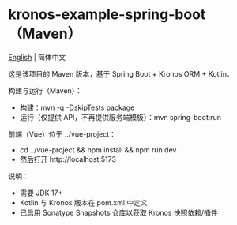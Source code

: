 # kronos-example-spring-boot（Maven）

[English](./README.md) | 简体中文

这是该项目的 Maven 版本，基于 Spring Boot + Kronos ORM + Kotlin。

构建与运行（Maven）：

- 构建：mvn -q -DskipTests package
- 运行（仅提供 API，不再提供服务端模板）：mvn spring-boot:run

前端（Vue）位于 ../vue-project：
- cd ../vue-project && npm install && npm run dev
- 然后打开 http://localhost:5173

说明：
- 需要 JDK 17+
- Kotlin 与 Kronos 版本在 pom.xml 中定义
- 已启用 Sonatype Snapshots 仓库以获取 Kronos 快照依赖/插件
